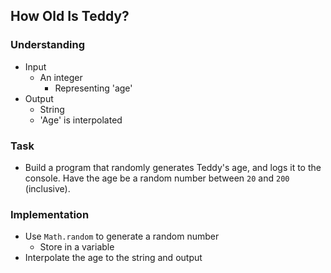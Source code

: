 ## How Old Is Teddy?

### Understanding
- Input
  + An integer
    * Representing 'age'
- Output
  + String
  + 'Age' is interpolated

### Task
- Build a program that randomly generates Teddy's age, and logs it to the console. Have the age be a random number between `20` and `200` (inclusive).

### Implementation
- Use `Math.random` to generate a random number
  + Store in a variable
- Interpolate the age to the string and output